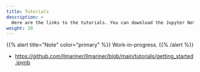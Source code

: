 ```yaml
---
title: Tutorials
description: >
  Here are the links to the tutorials. You can download the Jupyter Notebooks and exercise the tutorials.
weight: 20
---
```


{{% alert title="Note" color="primary" %}}
Work-in-progress.
{{% /alert %}}

-   <https://github.com/llmariner/llmariner/blob/main/tutorials/getting_started.ipynb>
